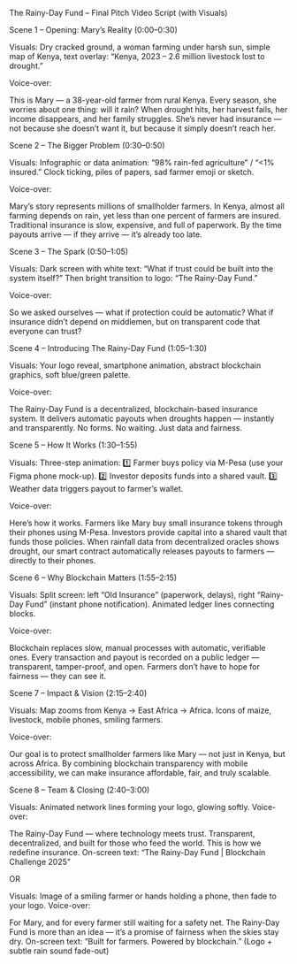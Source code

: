 

The Rainy-Day Fund – Final Pitch Video Script (with Visuals)

Scene 1 – Opening: Mary’s Reality (0:00–0:30)

Visuals:
Dry cracked ground, a woman farming under harsh sun, simple map of Kenya, text overlay: “Kenya, 2023 – 2.6 million livestock lost to drought.”

Voice-over:

This is Mary — a 38-year-old farmer from rural Kenya.
Every season, she worries about one thing: will it rain?
When drought hits, her harvest fails, her income disappears, and her family struggles.
She’s never had insurance — not because she doesn’t want it, but because it simply doesn’t reach her.

Scene 2 – The Bigger Problem (0:30–0:50)

Visuals:
Infographic or data animation: “98% rain-fed agriculture” / “<1% insured.”
Clock ticking, piles of papers, sad farmer emoji or sketch.

Voice-over:

Mary’s story represents millions of smallholder farmers.
In Kenya, almost all farming depends on rain, yet less than one percent of farmers are insured.
Traditional insurance is slow, expensive, and full of paperwork.
By the time payouts arrive — if they arrive — it’s already too late.

Scene 3 – The Spark (0:50–1:05)

Visuals:
Dark screen with white text: “What if trust could be built into the system itself?”
Then bright transition to logo: “The Rainy-Day Fund.”

Voice-over:

So we asked ourselves — what if protection could be automatic?
What if insurance didn’t depend on middlemen, but on transparent code that everyone can trust?

Scene 4 – Introducing The Rainy-Day Fund (1:05–1:30)

Visuals:
Your logo reveal, smartphone animation, abstract blockchain graphics, soft blue/green palette.

Voice-over:

The Rainy-Day Fund is a decentralized, blockchain-based insurance system.
It delivers automatic payouts when droughts happen — instantly and transparently.
No forms. No waiting. Just data and fairness.

Scene 5 – How It Works (1:30–1:55)

Visuals:
Three-step animation:
1️⃣ Farmer buys policy via M-Pesa (use your Figma phone mock-up).
2️⃣ Investor deposits funds into a shared vault.
3️⃣ Weather data triggers payout to farmer’s wallet.

Voice-over:

Here’s how it works.
Farmers like Mary buy small insurance tokens through their phones using M-Pesa.
Investors provide capital into a shared vault that funds those policies.
When rainfall data from decentralized oracles shows drought, our smart contract automatically releases payouts to farmers — directly to their phones.

Scene 6 – Why Blockchain Matters (1:55–2:15)

Visuals:
Split screen: left “Old Insurance” (paperwork, delays), right “Rainy-Day Fund” (instant phone notification).
Animated ledger lines connecting blocks.

Voice-over:

Blockchain replaces slow, manual processes with automatic, verifiable ones.
Every transaction and payout is recorded on a public ledger — transparent, tamper-proof, and open.
Farmers don’t have to hope for fairness — they can see it.

Scene 7 – Impact & Vision (2:15–2:40)

Visuals:
Map zooms from Kenya → East Africa → Africa.
Icons of maize, livestock, mobile phones, smiling farmers.

Voice-over:

Our goal is to protect smallholder farmers like Mary — not just in Kenya, but across Africa.
By combining blockchain transparency with mobile accessibility, we can make insurance affordable, fair, and truly scalable.

Scene 8 – Team & Closing (2:40–3:00)

Visuals:
Animated network lines forming your logo, glowing softly.
Voice-over:

The Rainy-Day Fund — where technology meets trust.
Transparent, decentralized, and built for those who feed the world.
This is how we redefine insurance.
On-screen text:
“The Rainy-Day Fund | Blockchain Challenge 2025”

OR

Visuals:
Image of a smiling farmer or hands holding a phone, then fade to your logo.
Voice-over:

For Mary, and for every farmer still waiting for a safety net.
The Rainy-Day Fund is more than an idea — it’s a promise of fairness when the skies stay dry.
On-screen text:
“Built for farmers. Powered by blockchain.”
(Logo + subtle rain sound fade-out) 

 